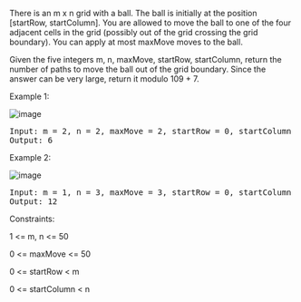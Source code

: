 There is an m x n grid with a ball. The ball is initially at the position [startRow, startColumn]. You are allowed to move the ball to one of the four adjacent cells in the grid (possibly out of the grid crossing the grid boundary). You can apply at most maxMove moves to the ball.

Given the five integers m, n, maxMove, startRow, startColumn, return the number of paths to move the ball out of the grid boundary. Since the answer can be very large, return it modulo 109 + 7.

 

Example 1:

![image](https://github.com/Chackoseb/CrackYourPlacement/assets/95061303/df4f1a05-4219-4d13-92fd-8a5ab91a00da)
<pre>
Input: m = 2, n = 2, maxMove = 2, startRow = 0, startColumn = 0
Output: 6
</pre>
Example 2:

![image](https://github.com/Chackoseb/CrackYourPlacement/assets/95061303/7627917c-600e-4206-a344-2f1307fa7b27)
<pre>
Input: m = 1, n = 3, maxMove = 3, startRow = 0, startColumn = 1
Output: 12
</pre> 

Constraints:

1 <= m, n <= 50

0 <= maxMove <= 50

0 <= startRow < m

0 <= startColumn < n
